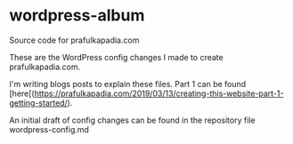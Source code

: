 # wordpress-album
Source code for prafulkapadia.com

These are the WordPress config changes I made to create prafulkapadia.com.

I'm writing blogs posts to explain these files. Part 1 can be found [here[(https://prafulkapadia.com/2019/03/13/creating-this-website-part-1-getting-started/).

An initial draft of config changes can be found in the repository file wordpress-config.md
